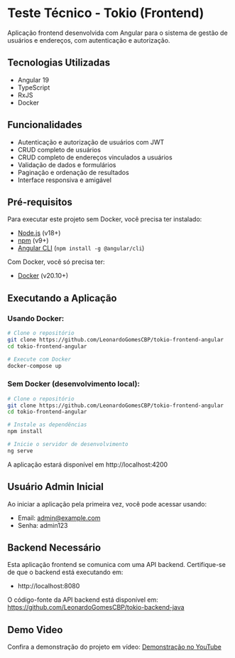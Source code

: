 # Teste Técnico - Tokio (Frontend)

Aplicação frontend desenvolvida com Angular para o sistema de gestão de usuários e endereços, com autenticação e autorização.

## Tecnologias Utilizadas

- Angular 19
- TypeScript
- RxJS
- Docker

## Funcionalidades

- Autenticação e autorização de usuários com JWT
- CRUD completo de usuários
- CRUD completo de endereços vinculados a usuários
- Validação de dados e formulários
- Paginação e ordenação de resultados
- Interface responsiva e amigável

## Pré-requisitos

Para executar este projeto sem Docker, você precisa ter instalado:

- [Node.js](https://nodejs.org/) (v18+)
- [npm](https://www.npmjs.com/) (v9+)
- [Angular CLI](https://angular.io/cli) (`npm install -g @angular/cli`)

Com Docker, você só precisa ter:
- [Docker](https://www.docker.com/products/docker-desktop/) (v20.10+)

## Executando a Aplicação

### Usando Docker:

```bash
# Clone o repositório
git clone https://github.com/LeonardoGomesCBP/tokio-frontend-angular
cd tokio-frontend-angular

# Execute com Docker
docker-compose up
```


### Sem Docker (desenvolvimento local):

```bash
# Clone o repositório
git clone https://github.com/LeonardoGomesCBP/tokio-frontend-angular
cd tokio-frontend-angular

# Instale as dependências
npm install

# Inicie o servidor de desenvolvimento
ng serve
```

A aplicação estará disponível em http://localhost:4200

## Usuário Admin Inicial

Ao iniciar a aplicação pela primeira vez, você pode acessar usando:

- Email: admin@example.com
- Senha: admin123

## Backend Necessário

Esta aplicação frontend se comunica com uma API backend. Certifique-se de que o backend está executando em:
- http://localhost:8080

O código-fonte da API backend está disponível em: https://github.com/LeonardoGomesCBP/tokio-backend-java

## Demo Video

Confira a demonstração do projeto em vídeo: [Demonstração no YouTube](https://www.youtube.com/watch?v=6pjl9KzFiCU)
